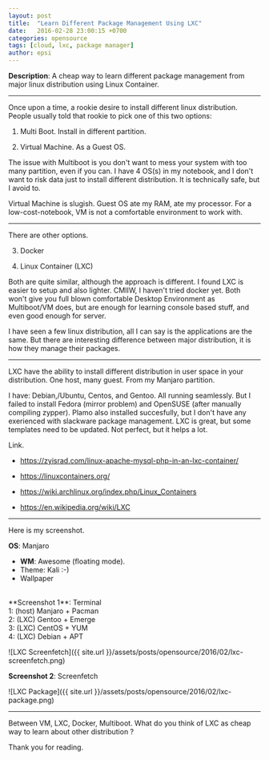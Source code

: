 ```yaml
---
layout: post
title:  "Learn Different Package Management Using LXC"
date:   2016-02-28 23:00:15 +0700
categories: opensource
tags: [cloud, lxc, package manager]
author: epsi
---
```


**Description**: A cheap way to learn different package management from major linux distribution using Linux Container.

* * *

Once upon a time, a rookie desire to install different linux distribution. People usually told that rookie to pick one of this two options:

1. Multi Boot. Install in different partition.

2. Virtual Machine. As a Guest OS.

The issue with Multiboot is you don't want to mess your system with too many partition, even if you can. I have 4 OS(s) in my notebook, and I don't want to risk data just to install different distribution. It is technically safe, but I avoid to.

Virtual Machine is slugish. Guest OS ate my RAM, ate my processor. For a low-cost-notebook, VM is not a comfortable environment to work with.

* * *

There are other options.

3. Docker

4. Linux Container (LXC)

Both are quite similar, although the approach is different. I found LXC is easier to setup and also lighter. CMIIW, I haven't tried docker yet. Both won't give you full blown comfortable Desktop Environment as Multiboot/VM does, but are enough for learning console based stuff, and even good enough for server.

I have seen a few linux distribution, all I can say is the applications are the same. But there are interesting difference between major distribution, it is how they manage their packages.

* * *

LXC have the ability to install different distribution in user space in your distribution. One host, many guest. From my Manjaro partition.

I have: Debian,/Ubuntu, Centos, and Gentoo. All running seamlessly. But I failed to install Fedora (mirror problem) and OpenSUSE (after manually compiling zypper). Plamo also installed succesfully, but I don't have any exerienced with slackware package management. LXC is great, but some templates need to be updated. Not perfect, but it helps a lot.

Link.

* <https://zyisrad.com/linux-apache-mysql-php-in-an-lxc-container/>

* <https://linuxcontainers.org/>

* <https://wiki.archlinux.org/index.php/Linux_Containers>

* <https://en.wikipedia.org/wiki/LXC>



* * *

Here is my screenshot.

**OS**: Manjaro<br/>
+ **WM**: Awesome (floating mode).<br/>
+ Theme: Kali :-)<br/>
+ Wallpaper<br/>
<br/>
**Screenshot 1**: Terminal<br/>
1: (host) Manjaro + Pacman<br/>
2: (LXC) Gentoo + Emerge<br/>
3: (LXC) CentOS + YUM<br/>
4: (LXC) Debian + APT<br/>


![LXC Screenfetch]({{ site.url }}/assets/posts/opensource/2016/02/lxc-screenfetch.png)
<br/>

**Screenshot 2**: Screenfetch
<br/>

![LXC Package]({{ site.url }}/assets/posts/opensource/2016/02/lxc-package.png)
<br/>

* * *

Between VM, LXC, Docker, Multiboot.
What do you think of LXC as cheap way to learn about other distribution ?

Thank you for reading.
